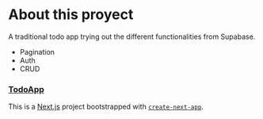 <h1>About this proyect</h1>

A traditional todo app trying out the different functionalities from Supabase.

<ul>
  <li>Pagination</li>
  <li>Auth</li>
  <li>CRUD</li>
</ul>

### [TodoApp](https://todo-app-next-xi.vercel.app/auth/callback)

<span>This is a [Next.js](https://nextjs.org/) project bootstrapped with [`create-next-app`](https://github.com/vercel/next.js/tree/canary/packages/create-next-app).</span>


